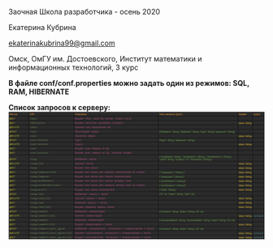 Заочная Школа разработчика - осень 2020

Екатерина Кубрина

ekaterinakubrina99@gmail.com

Омск, ОмГУ им. Достоевского, Институт математики и информационных технологий, 3 курс


**В файле conf/conf.properties можно задать один из режимов: SQL, RAM, HIBERNATE**

**Список запросов к серверу:**
![Image req](https://github.com/EkaterinaKubrina/WEB-programming/raw/master/concert_project/req.png)